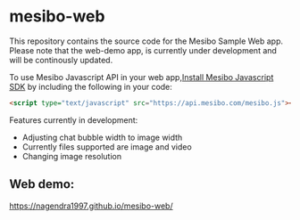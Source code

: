 # mesibo-web

This repository contains the source code for the Mesibo Sample Web app.
Please note that the web-demo app, is currently under development and will be continously updated.

To use Mesibo Javascript API in your web app,[Install Mesibo Javascript SDK](https://mesibo.com/documentation/install/javascript/)  by including the following in your code:

```html
<script type="text/javascript" src="https://api.mesibo.com/mesibo.js"></script>
```
Features currently in development:
- Adjusting chat bubble width to image width
- Currently files supported are image and video
- Changing image resolution

 
## Web demo:
https://nagendra1997.github.io/mesibo-web/

